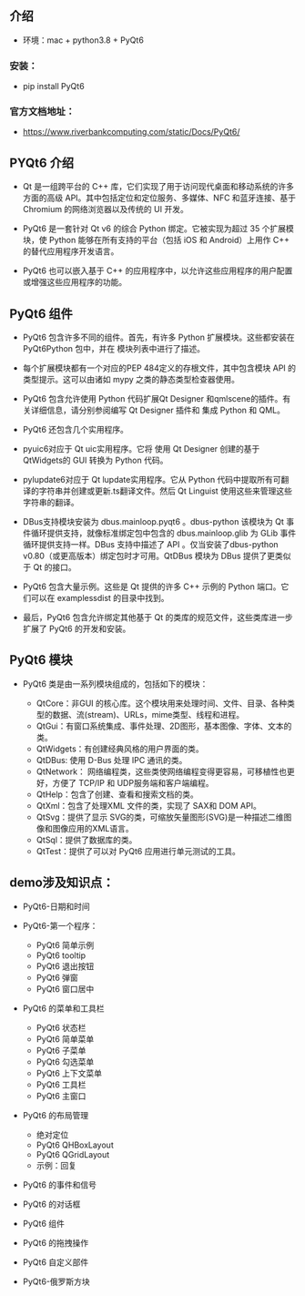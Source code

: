 ## 介绍
* 环境：mac + python3.8 + PyQt6

### 安装：
* pip install PyQt6

### 官方文档地址：
* https://www.riverbankcomputing.com/static/Docs/PyQt6/


## PYQt6 介绍
* Qt 是一组跨平台的 C++ 库，它们实现了用于访问现代桌面和移动系统的许多方面的高级 API。其中包括定位和定位服务、多媒体、NFC 和蓝牙连接、基于 Chromium 的网络浏览器以及传统的 UI 开发。


* PyQt6 是一套针对 Qt v6 的综合 Python 绑定。它被实现为超过 35 个扩展模块，使 Python 能够在所有支持的平台（包括 iOS 和 Android）上用作 C++ 的替代应用程序开发语言。


* PyQt6 也可以嵌入基于 C++ 的应用程序中，以允许这些应用程序的用户配置或增强这些应用程序的功能。


## PyQt6 组件
* PyQt6 包含许多不同的组件。首先，有许多 Python 扩展模块。这些都安装在 PyQt6Python 包中，并在 模块列表中进行了描述。


* 每个扩展模块都有一个对应的PEP 484定义的存根文件，其中包含模块 API 的类型提示。这可以由诸如 mypy 之类的静态类型检查器使用。


* PyQt6 包含允许使用 Python 代码扩展Qt Designer 和qmlscene的插件。有关详细信息，请分别参阅编写 Qt Designer 插件和 集成 Python 和 QML。


* PyQt6 还包含几个实用程序。


* pyuic6对应于 Qt uic实用程序。它将 使用 Qt Designer 创建的基于QtWidgets的 GUI 转换为 Python 代码。


* pylupdate6对应于 Qt lupdate实用程序。它从 Python 代码中提取所有可翻译的字符串并创建或更新.ts翻译文件。然后 Qt Linguist 使用这些来管理这些字符串的翻译。


* DBus支持模块安装为 dbus.mainloop.pyqt6 。dbus-python 该模块为 Qt 事件循环提供支持，就像标准绑定包中包含的 dbus.mainloop.glib 为 GLib 事件循环提供支持一样。DBus 支持中描述了 API 。仅当安装了dbus-python v0.80（或更高版本）绑定包时才可用。QtDBus 模块为 DBus 提供了更类似于 Qt 的接口。


* PyQt6 包含大量示例。这些是 Qt 提供的许多 C++ 示例的 Python 端口。它们可以在 examplessdist 的目录中找到。


* 最后，PyQt6 包含允许绑定其他基于 Qt 的类库的规范文件，这些类库进一步扩展了 PyQt6 的开发和安装。


## PyQt6 模块
* PyQt6 类是由一系列模块组成的，包括如下的模块：

  * QtCore：非GUI 的核心库。这个模块用来处理时间、文件、目录、各种类型的数据、流(stream)、URLs，mime类型、线程和进程。
  * QtGui：有窗口系统集成、事件处理、2D图形，基本图像、字体、文本的类。
  * QtWidgets：有创建经典风格的用户界面的类。
  * QtDBus: 使用 D-Bus 处理 IPC 通讯的类。
  * QtNetwork： 网络编程类，这些类使网络编程变得更容易，可移植性也更好，方便了 TCP/IP 和 UDP服务端和客户端编程。
  * QtHelp：包含了创建、查看和搜索文档的类。
  * QtXml：包含了处理XML 文件的类，实现了 SAX和 DOM API。
  * QtSvg：提供了显示 SVG的类，可缩放矢量图形(SVG)是一种描述二维图像和图像应用的XML语言。
  * QtSql：提供了数据库的类。
  * QtTest：提供了可以对 PyQt6 应用进行单元测试的工具。
  


## demo涉及知识点：
* PyQt6-日期和时间


* PyQt6-第一个程序：
  * PyQt6 简单示例
  * PyQt6 tooltip
  * PyQt6 退出按钮
  * PyQt6 弹窗
  * PyQt6 窗口居中
  

* PyQt6 的菜单和工具栏
  * PyQt6 状态栏
  * PyQt6 简单菜单
  * PyQt6 子菜单
  * PyQt6 勾选菜单
  * PyQt6 上下文菜单
  * PyQt6 工具栏
  * PyQt6 主窗口


* PyQt6 的布局管理
  * 绝对定位
  * PyQt6 QHBoxLayout
  * PyQt6 QGridLayout
  * 示例：回复


* PyQt6 的事件和信号


* PyQt6 的对话框


* PyQt6 组件


* PyQt6 的拖拽操作


* PyQt6 自定义部件


* PyQt6-俄罗斯方块